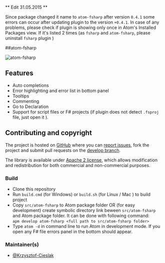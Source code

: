 
** Edit 31.05.2015 **

Since package changed it name to `atom-fsharp` after version `0.4.1` some errors can occur after updating plugin to the version `+0.4.1`. In case of any problems, please check if plugin is showing only once in Atom's Installed Packages view. If it's listed 2 times (as `fsharp` and `atom-fsharp`, please uninstall `fsharp` plugin )

##atom-fsharp

![atom-fsharp](https://raw.githubusercontent.com/fsprojects/FSharp.Atom/develop/gifs/ErrorPanel.png)

## Features

- Auto completions
- Error highlighting and error list in bottom panel
- Tooltips
- Commenting
- Go to Declaration
- Support for script files or F# projects (if plugin does not detect `.fsproj` file, just open it ).

## Contributing and copyright

The project is hosted on [GitHub](https://github.com/fsprojects/FSharp.Atom) where you can [report issues](https://github.com/fsprojects/FSharp.Atom/issues), fork
the project and submit pull requests on the [develop branch](https://github.com/fsprojects/FSharp.Atom/tree/develop).

The library is available under [Apache 2 license](https://github.com/fsprojects/FSharp.Atom/blob/master/LICENSE.md), which allows modification and
redistribution for both commercial and non-commercial purposes.

### Build

* Clone this repository
* Run `build.cmd` (for Windows) or `build.sh` (for Linux / Mac ) to build project
* Copy `src/atom-fsharp` to Atom package folder OR (for easy development) create symbolic directory link beween `src/atom-fsharp` and Atom package folder. It can be done with following command:  
    ``apm develop atom-fsharp <full path to src/atom-fsharp folder>``
* Type ``atom -d`` in command line to run Atom in development mode. If you open any F# file errors panel in the bottom should appear.

### Maintainer(s)

- [@Krzysztof-Cieslak](https://github.com/Krzysztof-Cieslak)
